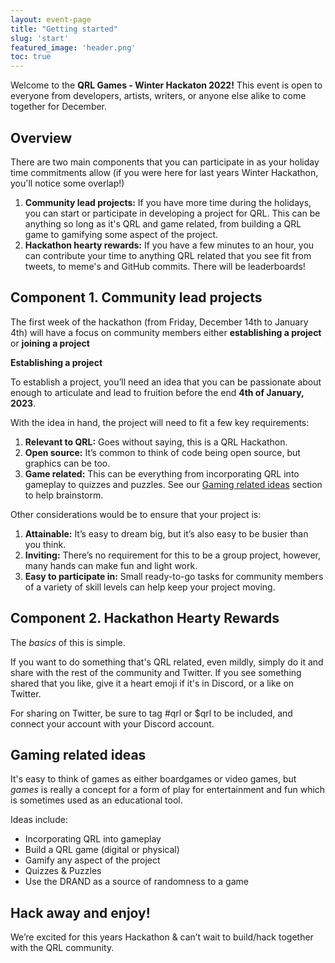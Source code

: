 ```yaml
---
layout: event-page
title: "Getting started"
slug: 'start'
featured_image: 'header.png'
toc: true
---
```


Welcome to the **QRL Games - Winter Hackaton 2022!** This event is open to everyone from developers, artists, writers, or anyone else alike to come together for December.

## Overview

There are two main components that you can participate in as your holiday time commitments allow (if you were here for last years Winter Hackathon, you'll notice some overlap!)

1. **Community lead projects:** If you have more time during the holidays, you can start or participate in developing a project for QRL. This can be anything so long as it's QRL and game related, from building a QRL game to gamifying some aspect of the project.
2. **Hackathon hearty rewards:** If you have a few minutes to an hour, you can contribute your time to anything QRL related that you see fit from tweets, to meme's and GitHub commits. There will be leaderboards!

## Component 1. Community lead projects

The first week of the hackathon (from Friday, December 14th to January 4th) will have a focus on community members either **establishing a project** or **joining a project**

**Establishing a project**

To establish a project, you’ll need an idea that you can be passionate about enough to articulate and lead to fruition before the end **4th of January, 2023**.

With the idea in hand, the project will need to fit a few key requirements:

1. **Relevant to QRL:** Goes without saying, this is a QRL Hackathon.
2. **Open source:** It’s common to think of code being open source, but graphics can be too.
3. **Game related:** This can be everything from incorporating QRL into gameplay to quizzes and puzzles. See our [Gaming related ideas](#gaming-related-ideas) section to help brainstorm.

Other considerations would be to ensure that your project is:

1. **Attainable:** It’s easy to dream big, but it’s also easy to be busier than you think.
2. **Inviting:** There’s no requirement for this to be a group project, however, many hands can make fun and light work.
3. **Easy to participate in:** Small ready-to-go tasks for community members of a variety of skill levels can help keep your project moving.

## Component 2. Hackathon Hearty Rewards

The *basics* of this is simple.

If you want to do something that's QRL related, even mildly, simply do it and share with the rest of the community and Twitter. If you see something shared that you like, give it a heart emoji if it's in Discord, or a like on Twitter. 

For sharing on Twitter, be sure to tag #qrl or $qrl to be included, and connect your account with your Discord account.

## Gaming related ideas

It's easy to think of games as either boardgames or video games, but *games* is really a concept for a form of play for entertainment and fun which is sometimes used as an educational tool. 

Ideas include:

- Incorporating QRL into gameplay
- Build a QRL game (digital or physical)
- Gamify any aspect of the project
- Quizzes & Puzzles
- Use the DRAND as a source of randomness to a game

## Hack away and enjoy!

We’re excited for this years Hackathon & can’t wait to build/hack together with the QRL community.